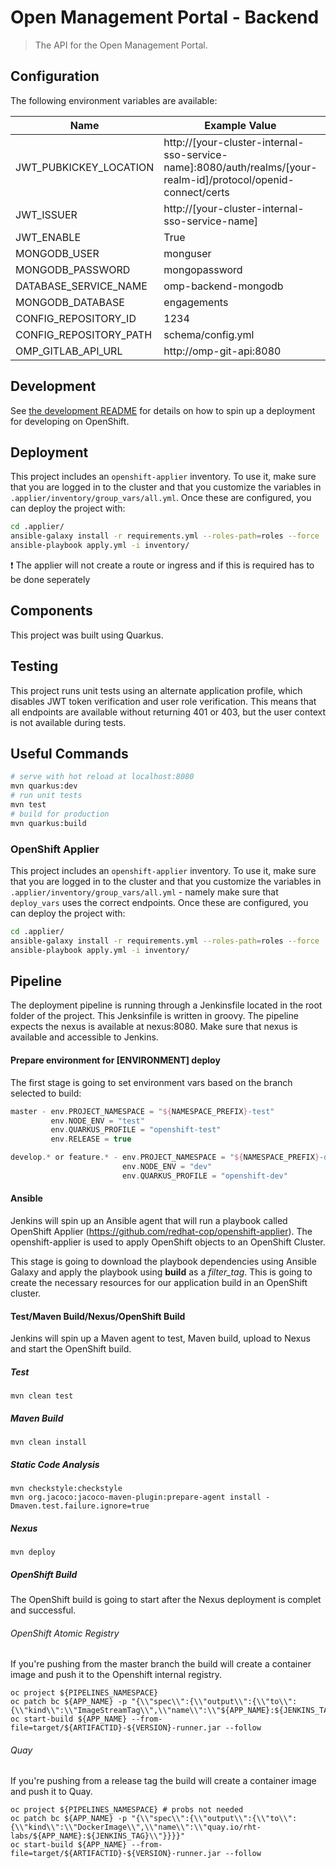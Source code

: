 # Open Management Portal - Backend

> The API for the Open Management Portal.

## Configuration

The following environment variables are available:

| Name | Example Value | Required |
|------|---------------|----------|
| JWT_PUBKICKEY_LOCATION | http://[your-cluster-internal-sso-service-name]:8080/auth/realms/[your-realm-id]/protocol/openid-connect/certs | True |
| JWT_ISSUER | http://[your-cluster-internal-sso-service-name] | True |
| JWT_ENABLE | True | False |
| MONGODB_USER | monguser | True |
| MONGODB_PASSWORD | mongopassword | True |
| DATABASE_SERVICE_NAME | omp-backend-mongodb | True |
| MONGODB_DATABASE | engagements | True |
| CONFIG_REPOSITORY_ID |  1234             |  True        |
| CONFIG_REPOSITORY_PATH | schema/config.yml | True |
| OMP_GITLAB_API_URL   | http://omp-git-api:8080 | True |

## Development

See [the development README](development/README.md) for details on how to spin up a deployment for developing on OpenShift.

## Deployment

This project includes an `openshift-applier` inventory. To use it, make sure that you are logged in to the cluster and that you customize the variables in `.applier/inventory/group_vars/all.yml`. Once these are configured, you can deploy the project with:

```bash
cd .applier/
ansible-galaxy install -r requirements.yml --roles-path=roles --force
ansible-playbook apply.yml -i inventory/
```

:heavy_exclamation_mark: The applier will not create a route or ingress and if this is required has to be done seperately

## Components

This project was built using Quarkus.

## Testing

This project runs unit tests using an alternate application profile, which disables JWT token verification and user role verification. This means that all endpoints are available without returning 401 or 403, but the user context is not available during tests.

## Useful Commands

``` bash
# serve with hot reload at localhost:8080
mvn quarkus:dev
# run unit tests
mvn test
# build for production
mvn quarkus:build
```

### OpenShift Applier

This project includes an `openshift-applier` inventory. To use it, make sure that you are logged in to the cluster and that you customize the variables in `.applier/inventory/group_vars/all.yml` - namely make sure that `deploy_vars` uses the correct endpoints. Once these are configured, you can deploy the project with:

```bash
cd .applier/
ansible-galaxy install -r requirements.yml --roles-path=roles --force
ansible-playbook apply.yml -i inventory/
```


## Pipeline

The deployment pipeline is running through a Jenkinsfile located in the root folder of the project. This Jenksinfile is written in groovy.
The pipeline expects the nexus is available at nexus:8080. Make sure that nexus is available and accessible to Jenkins.

#### Prepare environment for [ENVIRONMENT] deploy

The first stage is going to set environment vars based on the branch selected to build:

```groovy
master - env.PROJECT_NAMESPACE = "${NAMESPACE_PREFIX}-test"
         env.NODE_ENV = "test"
         env.QUARKUS_PROFILE = "openshift-test"
         env.RELEASE = true

develop.* or feature.* - env.PROJECT_NAMESPACE = "${NAMESPACE_PREFIX}-dev"
                         env.NODE_ENV = "dev"
                         env.QUARKUS_PROFILE = "openshift-dev"
```

#### Ansible

Jenkins will spin up an Ansible agent that will run a playbook called OpenShift Applier (https://github.com/redhat-cop/openshift-applier). The openshift-applier is used to apply OpenShift objects to an OpenShift Cluster. 

This stage is going to download the playbook dependencies using Ansible Galaxy and apply the playbook using **build** as a *filter_tag*. This is going to create the necessary resources for our application build in an OpenShift cluster. 

#### Test/Maven Build/Nexus/OpenShift Build

Jenkins will spin up a Maven agent to test, Maven build, upload to Nexus and start the OpenShift build.

##### Test

```
mvn clean test
```

##### Maven Build

```
mvn clean install
```

##### Static Code Analysis

```
mvn checkstyle:checkstyle
mvn org.jacoco:jacoco-maven-plugin:prepare-agent install -Dmaven.test.failure.ignore=true
```

##### Nexus

```
mvn deploy
```

##### OpenShift Build

The OpenShift build is going to start after the Nexus deployment is complet and successful.

###### OpenShift Atomic Registry

If you're pushing from the master branch the build will create a container image and push it to the Openshift internal registry.

```
oc project ${PIPELINES_NAMESPACE}
oc patch bc ${APP_NAME} -p "{\\"spec\\":{\\"output\\":{\\"to\\":{\\"kind\\":\\"ImageStreamTag\\",\\"name\\":\\"${APP_NAME}:${JENKINS_TAG}\\"}}}}"
oc start-build ${APP_NAME} --from-file=target/${ARTIFACTID}-${VERSION}-runner.jar --follow
```

###### Quay

If you're pushing from a release tag the build will create a container image and push it to Quay.

```
oc project ${PIPELINES_NAMESPACE} # probs not needed
oc patch bc ${APP_NAME} -p "{\\"spec\\":{\\"output\\":{\\"to\\":{\\"kind\\":\\"DockerImage\\",\\"name\\":\\"quay.io/rht-labs/${APP_NAME}:${JENKINS_TAG}\\"}}}}"
oc start-build ${APP_NAME} --from-file=target/${ARTIFACTID}-${VERSION}-runner.jar --follow
```
